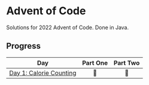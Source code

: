 # Advent of Code

Solutions for 2022 Advent of Code. Done in Java.

## Progress
| Day  | Part One | Part Two | 
|---|:---:|:---:|
| [Day 1: Calorie Counting](https://adventofcode.com/2022/day/1)| 🌟 | 🌟 |
